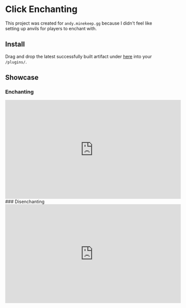 # Click Enchanting
This project was created for `andy.minekeep.gg` because I didn't feel like setting up anvils for players to enchant with. 
## Install
Drag and drop the latest successfully built artifact under [here](https://github.com/AndyNoob/click-enchant/actions) into your `/plugins/`.
## Showcase
### Enchanting
<iframe width="560" height="315" src="https://www.youtube-nocookie.com/embed/zgQg0cV3Y9I" title="YouTube video player" frameborder="0" allow="accelerometer; autoplay; clipboard-write; encrypted-media; gyroscope; picture-in-picture; web-share" allowfullscreen></iframe>
### Disenchanting
<iframe width="560" height="315" src="https://www.youtube-nocookie.com/embed/16HBbwqeIDM" title="YouTube video player" frameborder="0" allow="accelerometer; autoplay; clipboard-write; encrypted-media; gyroscope; picture-in-picture; web-share" allowfullscreen></iframe>
